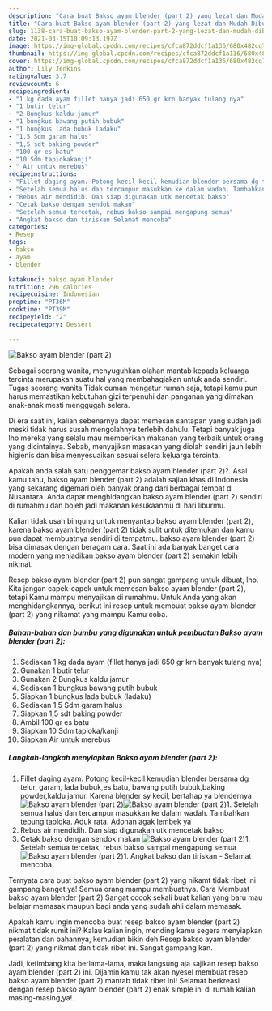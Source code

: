 ```yaml
---
description: "Cara buat Bakso ayam blender (part 2) yang lezat dan Mudah Dibuat"
title: "Cara buat Bakso ayam blender (part 2) yang lezat dan Mudah Dibuat"
slug: 1138-cara-buat-bakso-ayam-blender-part-2-yang-lezat-dan-mudah-dibuat
date: 2021-03-15T10:09:13.197Z
image: https://img-global.cpcdn.com/recipes/cfca872ddcf1a136/680x482cq70/bakso-ayam-blender-part-2-foto-resep-utama.jpg
thumbnail: https://img-global.cpcdn.com/recipes/cfca872ddcf1a136/680x482cq70/bakso-ayam-blender-part-2-foto-resep-utama.jpg
cover: https://img-global.cpcdn.com/recipes/cfca872ddcf1a136/680x482cq70/bakso-ayam-blender-part-2-foto-resep-utama.jpg
author: Lily Jenkins
ratingvalue: 3.7
reviewcount: 6
recipeingredient:
- "1 kg dada ayam fillet hanya jadi 650 gr krn banyak tulang nya"
- "1 butir telur"
- "2 Bungkus kaldu jamur"
- "1 bungkus bawang putih bubuk"
- "1 bungkus lada bubuk ladaku"
- "1,5 Sdm garam halus"
- "1,5 sdt baking powder"
- "100 gr es batu"
- "10 Sdm tapiokakanji"
- " Air untuk merebus"
recipeinstructions:
- "Fillet daging ayam. Potong kecil-kecil kemudian blender bersama dg telur, garam, lada bubuk,es batu, bawang putih bubuk,baking powder,kaldu jamur. Karena blender sy kecil, bertahap ya blendernya"
- "Setelah semua halus dan tercampur masukkan ke dalam wadah. Tambahkan tepung tapioka. Aduk rata. Adonan agak lembek ya"
- "Rebus air mendidih. Dan siap digunakan utk mencetak bakso"
- "Cetak bakso dengan sendok makan"
- "Setelah semua tercetak, rebus bakso sampai mengapung semua"
- "Angkat bakso dan tiriskan Selamat mencoba"
categories:
- Resep
tags:
- bakso
- ayam
- blender

katakunci: bakso ayam blender 
nutrition: 296 calories
recipecuisine: Indonesian
preptime: "PT36M"
cooktime: "PT39M"
recipeyield: "2"
recipecategory: Dessert

---
```



![Bakso ayam blender (part 2)](https://img-global.cpcdn.com/recipes/cfca872ddcf1a136/680x482cq70/bakso-ayam-blender-part-2-foto-resep-utama.jpg)

Sebagai seorang wanita, menyuguhkan olahan mantab kepada keluarga tercinta merupakan suatu hal yang membahagiakan untuk anda sendiri. Tugas seorang  wanita Tidak cuman mengatur rumah saja, tetapi kamu pun harus memastikan kebutuhan gizi terpenuhi dan panganan yang dimakan anak-anak mesti menggugah selera.

Di era  saat ini, kalian sebenarnya dapat memesan santapan yang sudah jadi meski tidak harus susah mengolahnya terlebih dahulu. Tetapi banyak juga lho mereka yang selalu mau memberikan makanan yang terbaik untuk orang yang dicintainya. Sebab, menyajikan masakan yang diolah sendiri jauh lebih higienis dan bisa menyesuaikan sesuai selera keluarga tercinta. 



Apakah anda salah satu penggemar bakso ayam blender (part 2)?. Asal kamu tahu, bakso ayam blender (part 2) adalah sajian khas di Indonesia yang sekarang digemari oleh banyak orang dari berbagai tempat di Nusantara. Anda dapat menghidangkan bakso ayam blender (part 2) sendiri di rumahmu dan boleh jadi makanan kesukaanmu di hari liburmu.

Kalian tidak usah bingung untuk menyantap bakso ayam blender (part 2), karena bakso ayam blender (part 2) tidak sulit untuk ditemukan dan kamu pun dapat membuatnya sendiri di tempatmu. bakso ayam blender (part 2) bisa dimasak dengan beragam cara. Saat ini ada banyak banget cara modern yang menjadikan bakso ayam blender (part 2) semakin lebih nikmat.

Resep bakso ayam blender (part 2) pun sangat gampang untuk dibuat, lho. Kita jangan capek-capek untuk memesan bakso ayam blender (part 2), tetapi Kamu mampu menyajikan di rumahmu. Untuk Anda yang akan menghidangkannya, berikut ini resep untuk membuat bakso ayam blender (part 2) yang nikamat yang mampu Kamu coba.

<!--inarticleads1-->

##### Bahan-bahan dan bumbu yang digunakan untuk pembuatan Bakso ayam blender (part 2):

1. Sediakan 1 kg dada ayam (fillet hanya jadi 650 gr krn banyak tulang nya)
1. Gunakan 1 butir telur
1. Gunakan 2 Bungkus kaldu jamur
1. Sediakan 1 bungkus bawang putih bubuk
1. Siapkan 1 bungkus lada bubuk (ladaku)
1. Sediakan 1,5 Sdm garam halus
1. Siapkan 1,5 sdt baking powder
1. Ambil 100 gr es batu
1. Siapkan 10 Sdm tapioka/kanji
1. Siapkan  Air untuk merebus




<!--inarticleads2-->

##### Langkah-langkah menyiapkan Bakso ayam blender (part 2):

1. Fillet daging ayam. Potong kecil-kecil kemudian blender bersama dg telur, garam, lada bubuk,es batu, bawang putih bubuk,baking powder,kaldu jamur. Karena blender sy kecil, bertahap ya blendernya
<img src="https://img-global.cpcdn.com/steps/6d187b9d46ae2421/160x128cq70/bakso-ayam-blender-part-2-langkah-memasak-1-foto.jpg" alt="Bakso ayam blender (part 2)"><img src="https://img-global.cpcdn.com/steps/0728d99508d3a2be/160x128cq70/bakso-ayam-blender-part-2-langkah-memasak-1-foto.jpg" alt="Bakso ayam blender (part 2)">1. Setelah semua halus dan tercampur masukkan ke dalam wadah. Tambahkan tepung tapioka. Aduk rata. Adonan agak lembek ya
1. Rebus air mendidih. Dan siap digunakan utk mencetak bakso
1. Cetak bakso dengan sendok makan
<img src="//assets-global.cpcdn.com/assets/icons/button_play-2c75c40dde080a61004c1f40b05d8f140eaff45d7e9e6481dc71c63d2e7c4909.png" alt="Bakso ayam blender (part 2)">1. Setelah semua tercetak, rebus bakso sampai mengapung semua
<img src="//assets-global.cpcdn.com/assets/icons/button_play-2c75c40dde080a61004c1f40b05d8f140eaff45d7e9e6481dc71c63d2e7c4909.png" alt="Bakso ayam blender (part 2)">1. Angkat bakso dan tiriskan - Selamat mencoba




Ternyata cara buat bakso ayam blender (part 2) yang nikamt tidak ribet ini gampang banget ya! Semua orang mampu membuatnya. Cara Membuat bakso ayam blender (part 2) Sangat cocok sekali buat kalian yang baru mau belajar memasak maupun bagi anda yang sudah ahli dalam memasak.

Apakah kamu ingin mencoba buat resep bakso ayam blender (part 2) nikmat tidak rumit ini? Kalau kalian ingin, mending kamu segera menyiapkan peralatan dan bahannya, kemudian bikin deh Resep bakso ayam blender (part 2) yang nikmat dan tidak ribet ini. Sangat gampang kan. 

Jadi, ketimbang kita berlama-lama, maka langsung aja sajikan resep bakso ayam blender (part 2) ini. Dijamin kamu tak akan nyesel membuat resep bakso ayam blender (part 2) mantab tidak ribet ini! Selamat berkreasi dengan resep bakso ayam blender (part 2) enak simple ini di rumah kalian masing-masing,ya!.

